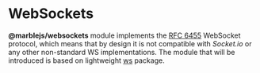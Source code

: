 # WebSockets

**@marblejs/websockets** module implements the [RFC 6455](https://www.google.com/url?sa=t&rct=j&q=&esrc=s&source=web&cd=1&ved=2ahUKEwiByOfquMPgAhWBpIsKHXWED_wQFjAAegQICRAB&url=https%3A%2F%2Ftools.ietf.org%2Fhtml%2Frfc6455&usg=AOvVaw06SuiDfKSSeLd0cvyIYrrM) WebSocket protocol, which means that by design it is not compatible with _Socket.io_ or any other non-standard WS implementations. The module that will be introduced is based on lightweight [ws](https://github.com/websockets/ws) package.

